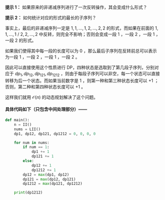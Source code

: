 **提示 1：** 如果原来的非递减序列进行了一次反转操作，其会变成什么形式？

**提示 2：** 如何统计对应的形式的最长的子序列？

事实上，最后的非递减序列一定是 $1,1,\dots,1,2,\dots,2,2$ 的形式，而如果在前面的 $1,1,\dots,1$ / $2,2,\dots,2$ 中反转，则完全不影响；否则会变成一段 $1$ ，一段 $2$ ，一段 $1$ ，一段 $2$ 的形式。

如果我们使得其中每一段的长度可以为 $0$ ，那么最后子序列在反转前总可以表示为一段 $1$ ，一段 $2$ ，一段 $1$ ，一段 $2$ 。

因此可以直接使用这个性质进行 DP，四种状态是选取到了第几段子序列，分别对应于 $dp_1, dp_{12}, dp_{121}, dp_{1212}$ ，则由于每段子序列可以非空，每一个状态可以直接转移为后一个状态。而如果当前数字是 $1$ ，则第一种和第三种状态长度可以 $+1$ ；否则，第二种和第四种状态长度可以 $+1$ 。

这样我们就用 $\mathcal{O}(n)$ 的动态规划解决了这个问题。

#### 具体代码如下（只包含中间处理部分）——

```Python []
def main():
    n = II()
    nums = LII()
    dp1, dp12, dp121, dp1212 = 0, 0, 0, 0

    for num in nums:
        if num == 1:
            dp1 += 1
            dp121 += 1
        else:
            dp12 += 1
            dp1212 += 1
        dp12 = max(dp1, dp12)
        dp121 = max(dp12, dp121)
        dp1212 = max(dp121, dp1212)

    print(dp1212)
```